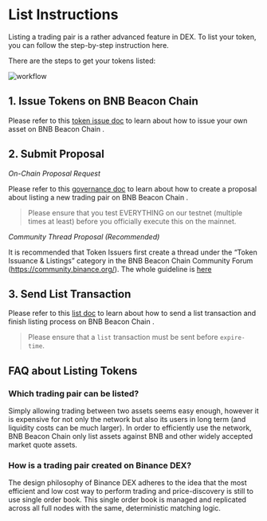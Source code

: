 # List Instructions

Listing a trading pair is a rather advanced feature in DEX. To list your token, you can follow the step-by-step instruction here.

There are the steps to get your tokens listed:

![workflow](../assets/listing-workflow.jpg)

## 1. Issue Tokens on BNB Beacon Chain 
Please refer to this [token issue doc](tokens.md) to learn about how to issue your own asset on BNB Beacon Chain .

## 2. Submit Proposal

*On-Chain Proposal Request*


Please refer to this [governance doc](governance.md) to learn about how to create a proposal about listing a new trading pair on BNB Beacon Chain .

> Please ensure that you test EVERYTHING on our testnet (multiple times at least) before you officially execute this on the mainnet.

*Community Thread Proposal (Recommended)*

It is recommended that Token Issuers first create a thread under the “Token Issuance & Listings” category in the BNB Beacon Chain Community Forum (https://community.binance.org/). The whole guideline is [here](https://community.binance.org/topic/18/guidelines-on-how-to-list-your-token-on-binance-dex)

## 3. Send List Transaction

Please refer to this [list doc](list.md) to learn about how to send a list transaction and finish listing process on BNB Beacon Chain .

> Please ensure that  a `list` transaction must be sent before `expire-time`.


## FAQ about Listing  Tokens

###  Which trading pair can be listed?

Simply allowing trading between two assets seems easy enough, however it is expensive for not only the network  but also its users in long term (and liquidity costs can be much larger). In order to efficiently use the network, BNB Beacon Chain  only list assets against BNB and other widely accepted market quote assets.

### How is a trading pair created on Binance DEX?

The design philosophy of Binance DEX adheres to the idea that the most efficient and low cost way to perform trading and price-discovery is still to use single order book. This single order book is managed and replicated across all full nodes with the same, deterministic matching logic.

